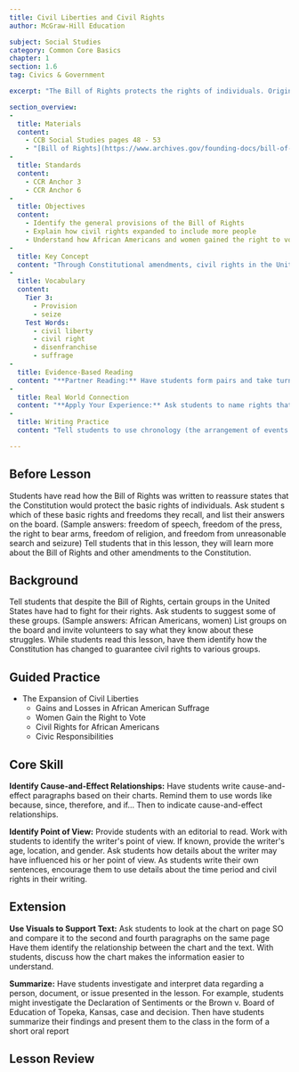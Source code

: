 ```yaml
---
title: Civil Liberties and Civil Rights
author: McGraw-Hill Education

subject: Social Studies
category: Common Core Basics
chapter: 1
section: 1.6
tag: Civics & Government

excerpt: "The Bill of Rights protects the rights of individuals. Originally some of these rights applied only to white males, but today they apply to all citizens, regardless of race or gender."

section_overview:
-
  title: Materials
  content:
    - CCB Social Studies pages 48 - 53
    - "[Bill of Rights](https://www.archives.gov/founding-docs/bill-of-rights-transcript)"
-
  title: Standards
  content:
    - CCR Anchor 3
    - CCR Anchor 6
-
  title: Objectives
  content:
    - Identify the general provisions of the Bill of Rights
    - Explain how civil rights expanded to include more people
    - Understand how African Americans and women gained the right to vote
-
  title: Key Concept
  content: "Through Constitutional amendments, civil rights in the United States have extended to more people."
-
  title: Vocabulary
  content:
    Tier 3:
      - Provision
      - seize
    Test Words:
      - civil liberty
      - civil right
      - disenfranchise
      - suffrage
-
  title: Evidence-Based Reading
  content: "**Partner Reading:** Have students form pairs and take turns reading aloud to one another two paragraphs from this page. Tell them that the partner who is listening should not read along in the book as they listen to the text. After listening, that partner should read the text in such a way as to clarify any sections of the text he or she found difficult to understand. Each student should read the text at least twice."
-
  title: Real World Connection
  content: "**Apply Your Experience:** Ask students to name rights that they exercise on a regular basis. Suggest things like freedom of speech or freedom to assemble. Ask students to think carefully about how their lives would be different without these rights. When students have completed their essays, have them exchange papers with a partner. Then have them examine their partner's essay to identify the right being discussed, identify clues to the author's point of view, and identify facts, details, and experiences that support the writer's arguments."
-
  title: Writing Practice
  content: "Tell students to use chronology (the arrangement of events in the order they occurred) to help them fill in their cause-and-effect charts. Events that came first are likely to be causes of events that followed. As students complete their charts, make sure each chart has an appropriate - title, a Cause column, an Effect column, and logical cause-and-effect relationships between the items listed in each row."

---
```

## Before Lesson

Students have read how the Bill of Rights was written to reassure states that the Constitution would protect the basic rights of individuals. Ask student s which of these basic rights and freedoms they recall, and list their answers on the board. (Sample answers: freedom of speech, freedom of the press, the right to bear arms, freedom of religion, and freedom from unreasonable search and seizure) Tell students that in this lesson, they will learn more about the Bill of Rights and other amendments to the Constitution.

## Background

Tell students that despite the Bill of Rights, certain groups in the United States have had to fight for their rights. Ask students to suggest some of these groups. (Sample answers: African Americans, women) List groups on the board and invite volunteers to say what they know about these struggles. While students read this lesson, have them identify how the Constitution has changed to guarantee civil rights to various groups.

## Guided Practice

- The Expansion of Civil Liberties
  - Gains and Losses in African American Suffrage
  - Women Gain the Right to Vote
  - Civil Rights for African Americans
  - Civic Responsibilities

## Core Skill

**Identify Cause-and-Effect Relationships:** Have students write cause-and-effect paragraphs based on their charts. Remind them to use words like because, since, therefore, and if... Then to indicate cause-and-effect relationships.

**Identify Point of View:** Provide students with an editorial to read. Work with students to identify the writer's point of view. If known, provide the writer's age, location, and gender. Ask students how details about the writer may have influenced his or her point of view. As students write their own sentences, encourage them to use details about the time period and civil rights in their writing.

## Extension

**Use Visuals to Support Text:** Ask students to look at the chart on page SO and compare it to the second and fourth paragraphs on the same page Have them identify the relationship between the chart and the text. With students, discuss how the chart makes the information easier to understand.

**Summarize:** Have students investigate and interpret data regarding a person, document, or issue presented in the lesson. For example, students might investigate the Declaration of Sentiments or the Brown v. Board of Education of Topeka, Kansas, case and decision. Then have students summarize their findings and present them to the class in the form of a short oral report

## Lesson Review
